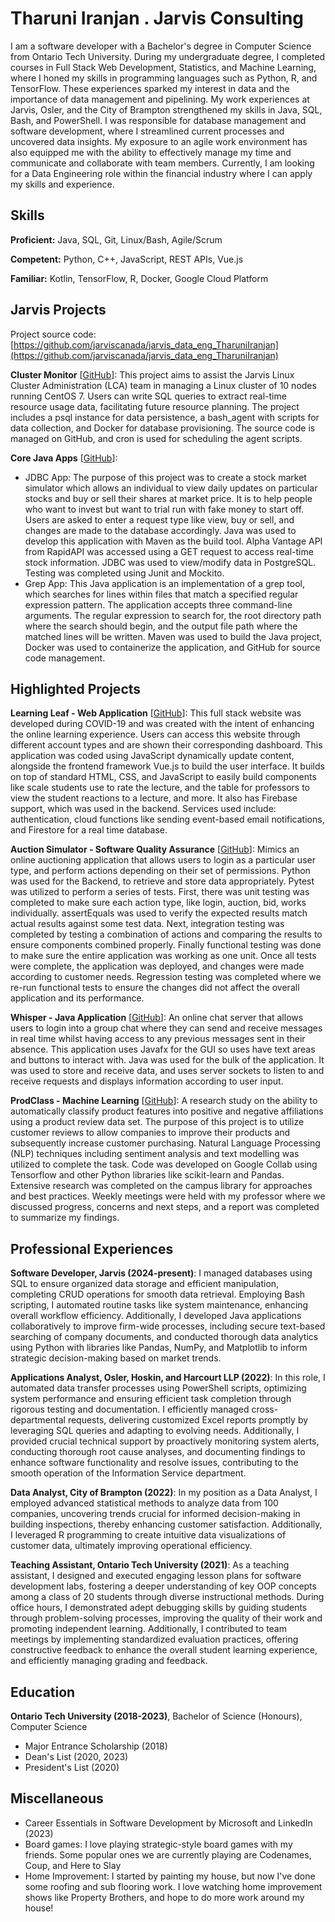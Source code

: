# Tharuni Iranjan . Jarvis Consulting

I am a software developer with a Bachelor's degree in Computer Science from Ontario Tech University. During my undergraduate degree, I completed courses in Full Stack Web Development, Statistics, and Machine Learning, where I honed my skills in programming languages such as Python, R, and TensorFlow. These experiences sparked my interest in data and the importance of data management and pipelining. My work experiences at Jarvis, Osler, and the City of Brampton strengthened my skills in Java, SQL, Bash, and PowerShell. I was responsible for database management and software development, where I streamlined current processes and uncovered data insights. My exposure to an agile work environment has also equipped me with the ability to effectively manage my time and communicate and collaborate with team members. Currently, I am looking for a Data Engineering role within the financial industry where I can apply my skills and experience.

## Skills

**Proficient:** Java, SQL, Git, Linux/Bash, Agile/Scrum

**Competent:** Python, C++, JavaScript, REST APIs, Vue.js

**Familiar:** Kotlin, TensorFlow, R, Docker, Google Cloud Platform

## Jarvis Projects

Project source code: [https://github.com/jarviscanada/jarvis_data_eng_TharuniIranjan](https://github.com/jarviscanada/jarvis_data_eng_TharuniIranjan)


**Cluster Monitor** [[GitHub](https://github.com/jarviscanada/jarvis_data_eng_TharuniIranjan/tree/masterhttps://github.com/jarviscanada/jarvis_data_eng_TharuniIranjan/linux_sql)]: This project aims to assist the Jarvis Linux Cluster Administration (LCA) team in managing a Linux cluster of 10 nodes running CentOS 7. Users can write SQL queries to extract real-time resource usage data, facilitating future resource planning. The project includes a psql instance for data persistence, a bash_agent with scripts for data collection, and Docker for database provisioning. The source code is managed on GitHub, and cron is used for scheduling the agent scripts.

**Core Java Apps** [[GitHub](https://github.com/jarviscanada/jarvis_data_eng_TharuniIranjan/tree/masterhttps://github.com/jarviscanada/jarvis_data_eng_TharuniIranjan/core_java)]:
      
  - JDBC App: The purpose of this project was to create a stock market simulator which allows an individual to view daily updates on particular stocks and buy or sell their shares at market price. It is to help people who want to invest but want to trial run with fake money to start off. Users are asked to enter a request type like view, buy or sell, and changes are made to the database accordingly. Java was used to develop this application with Maven as the build tool. Alpha Vantage API from RapidAPI was accessed using a GET request to access real-time stock information. JDBC was used to view/modify data in PostgreSQL. Testing was completed using Junit and Mockito.
  - Grep App: This Java application is an implementation of a grep tool, which searches for lines within files that match a specified regular expression pattern. The application accepts three command-line arguments. The regular expression to search for, the root directory path where the search should begin, and the output file path where the matched lines will be written. Maven was used to build the Java project, Docker was used to containerize the application, and GitHub for source code management.


## Highlighted Projects
**Learning Leaf - Web Application** [[GitHub](https://github.com/TharuniI/LearningLeaf/tree/main/majorgroupproject-nng-learning-leaf/majorgroupproject-nng-main)]: This full stack website was developed during COVID-19 and was created with the intent of enhancing the online learning experience. Users can access this website through different account types and are shown their corresponding dashboard. This application was coded using JavaScript dynamically update content, alongside the frontend framework Vue.js to build the user interface. It builds on top of standard HTML, CSS, and JavaScript to easily build components like scale students use to rate the lecture, and the table for professors to view the student reactions to a lecture, and more. It also has Firebase support, which was used in the backend. Services used include: authentication, cloud functions like sending event-based email notifications, and Firestore for a real time database.

**Auction Simulator - Software Quality Assurance** [[GitHub](https://github.com/TharuniI/AuctionSim)]: Mimics an online auctioning application that allows users to login as a particular user type, and perform actions depending on their set of permissions. Python was used for the Backend, to retrieve and store data appropriately. Pytest was utilized to perform a series of tests. First, there was unit testing was completed to make sure each action type, like login, auction, bid, works individually. assertEquals was used to verify the expected results match actual results against some test data. Next, integration testing was completed by testing a combination of actions and comparing the results to ensure components combined properly. Finally functional testing was done to make sure the entire application was working as one unit. Once all tests were complete, the application was deployed, and changes were made according to customer needs. Regression testing was completed where we re-run functional tests to ensure the changes did not affect the overall application and its performance.

**Whisper - Java Application** [[GitHub](https://github.com/TharuniI/Whisper)]: An online chat server that allows users to login into a group chat where they can send and receive messages in real time whilst having access to any previous messages sent in their absence. This application uses Javafx for the GUI so uses have text areas and buttons to interact with. Java was used for the bulk of the application. It was used to store and receive data, and uses server sockets to listen to and receive requests and displays information according to user input.

**ProdClass - Machine Learning** [[GitHub](https://github.com/TharuniI/ProdClass-ThesisProject)]: A research study on the ability to automatically classify product features into positive and negative affiliations using a product review data set. The purpose of this project is to utilize customer reviews to allow companies to improve their products and subsequently increase customer purchasing. Natural Language Processing (NLP) techniques including sentiment analysis and text modelling was utilized to complete the task. Code was developed on Google Collab using Tensorflow and other Python libraries like scikit-learn and Pandas. Extensive research was completed on the campus library for approaches and best practices. Weekly meetings were held with my professor where we discussed progress, concerns and next steps, and a report was completed to summarize my findings.


## Professional Experiences

**Software Developer, Jarvis (2024-present)**: I managed databases using SQL to ensure organized data storage and efficient manipulation, completing CRUD operations for smooth data retrieval. Employing Bash scripting, I automated routine tasks like system maintenance, enhancing overall workflow efficiency. Additionally, I developed Java applications collaboratively to improve firm-wide processes, including secure text-based searching of company documents, and conducted thorough data analytics using Python with libraries like Pandas, NumPy, and Matplotlib to inform strategic decision-making based on market trends.

**Applications Analyst, Osler, Hoskin, and Harcourt LLP (2022)**: In this role, I automated data transfer processes using PowerShell scripts, optimizing system performance and ensuring efficient task completion through rigorous testing and documentation. I efficiently managed cross-departmental requests, delivering customized Excel reports promptly by leveraging SQL queries and adapting to evolving needs. Additionally, I provided crucial technical support by proactively monitoring system alerts, conducting thorough root cause analyses, and documenting findings to enhance software functionality and resolve issues, contributing to the smooth operation of the Information Service department.

**Data Analyst, City of Brampton (2022)**: In my position as a Data Analyst, I employed advanced statistical methods to analyze data from 100 companies, uncovering trends crucial for informed decision-making in building inspections, thereby enhancing customer satisfaction. Additionally, I leveraged R programming to create intuitive data visualizations of customer data, ultimately improving operational efficiency.

**Teaching Assistant, Ontario Tech University (2021)**: As a teaching assistant, I designed and executed engaging lesson plans for software development labs, fostering a deeper understanding of key OOP concepts among a class of 20 students through diverse instructional methods. During office hours, I demonstrated adept debugging skills by guiding students through problem-solving processes, improving the quality of their work and promoting independent learning. Additionally, I contributed to team meetings by implementing standardized evaluation practices, offering constructive feedback to enhance the overall student learning experience, and efficiently managing grading and feedback.


## Education
**Ontario Tech University (2018-2023)**, Bachelor of Science (Honours), Computer Science
- Major Entrance Scholarship (2018)
- Dean's List (2020, 2023)
- President's List (2020)


## Miscellaneous
- Career Essentials in Software Development by Microsoft and LinkedIn  (2023)
- Board games: I love playing strategic-style board games with my friends. Some popular ones we are currently playing are Codenames, Coup, and Here to Slay
- Home Improvement: I started by painting my house, but now I've done some roofing and sub flooring work. I love watching home improvement shows like Property Brothers, and hope to do more work around my house!